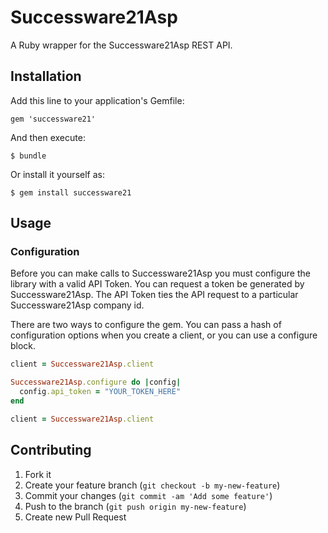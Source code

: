 # Successware21Asp

A Ruby wrapper for the Successware21Asp REST API.

## Installation

Add this line to your application's Gemfile:

    gem 'successware21'

And then execute:

    $ bundle

Or install it yourself as:

    $ gem install successware21

## Usage

### Configuration

Before you can make calls to Successware21Asp you must configure the library with a valid API Token. You can request
a token be generated by Successware21Asp. The API Token ties the API request to a particular Successware21Asp company id.

There are two ways to configure the  gem. You can pass a hash of configuration options when you create
a client, or you can use a configure block.

```ruby
client = Successware21Asp.client
```

```ruby
Successware21Asp.configure do |config|
  config.api_token = "YOUR_TOKEN_HERE"
end

client = Successware21Asp.client
```

## Contributing

1. Fork it
2. Create your feature branch (`git checkout -b my-new-feature`)
3. Commit your changes (`git commit -am 'Add some feature'`)
4. Push to the branch (`git push origin my-new-feature`)
5. Create new Pull Request
